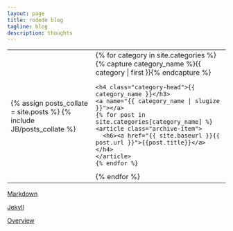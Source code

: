 ```yaml
---
layout: page
title: rodede blog
tagline: blog
description: thoughts
---
```

<div id="content">
<table>
    <tr>
        <td>
           {% assign posts_collate = site.posts %}
           {% include JB/posts_collate %}
        </td>
        <td>        
{% for category in site.categories %}
  <div class="content">
    {% capture category_name %}{{ category | first }}{% endcapture %}
    <div id="#{{ category_name | slugize }}"></div>
    <p></p>

    <h4 class="category-head">{{ category_name }}</h3>
    <a name="{{ category_name | slugize }}"></a>
    {% for post in site.categories[category_name] %}
    <article class="archive-item">
      <h6><a href="{{ site.baseurl }}{{ post.url }}">{{post.title}}</a></h4>
    </article>
    {% endfor %}
  </div>
{% endfor %}
        </td>
    </tr>
</table>


</div>


[Markdown](https://daringfireball.net/projects/markdown/) 

[Jekyll](https://jekyllrb.com/)

[Overview](pages/overview.html)  

